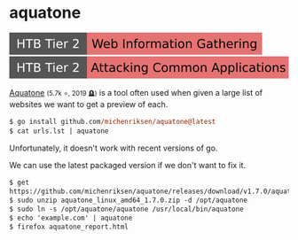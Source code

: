 # aquatone

[![web_information_gathering](../../../_badges/htb/web_information_gathering.svg)](https://academy.hackthebox.com/course/preview/information-gathering---web-edition)
[![attacking_common_applications](../../../_badges/htb/attacking_common_applications.svg)](https://academy.hackthebox.com/course/preview/attacking-common-applications)

<div class="row row-cols-lg-2"><div>

[Aquatone](https://github.com/michenriksen/aquatone) <small>(5.7k ⭐, 2019 🪦)</small> is a tool often used when given a large list of websites we want to get a preview of each.

```ps
$ go install github.com/michenriksen/aquatone@latest
$ cat urls.lst | aquatone
```

Unfortunately, it doesn't work with recent versions of go.
</div><div>

We can use the latest packaged version if we don't want to fix it.

```shell!
$ get https://github.com/michenriksen/aquatone/releases/download/v1.7.0/aquatone_linux_amd64_1.7.0.zip
$ sudo unzip aquatone_linux_amd64_1.7.0.zip -d /opt/aquatone
$ sudo ln -s /opt/aquatone/aquatone /usr/local/bin/aquatone
$ echo 'example.com' | aquatone
$ firefox aquatone_report.html
```
</div></div>